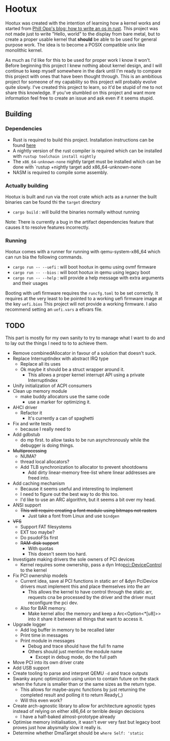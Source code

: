 # Hootux

Hootux was created with the intention of learning how a kernel works and started from
[Phill Opp's blog: how to write an os in rust](https://os.phil-opp.com/). This project was not made just to write
"Hello, world" to the display from bare metal, but to create a proper usable kernel that **should** be able to be used
for
general purpose work. The idea is to become a POSIX compatible unix like monolithic kernel.

As much as I'd like for this to be used for proper work I know it won't. Before beginning this project I knew nothing
about kernel design, and I will continue to keep myself somewhere in the dark until I'm ready to compare this
project with ones that have been thought through. This is an ambitious project for someone of my capability so this
project will probably evolve quite slowly. I've created this project to learn, so it'd be stupid of me to not share this
knowledge. If you've stumbled on this project and want more information feel free to create an issue and ask even if it
seems stupid.

## Building

### Dependencies

- Rust is required to build this project. Installation instructions can be found [here](https://rustup.rs/)
- A nightly version of the rust compiler is required which can be installed with `rustup toolchain install nightly`
- The `x86_64-unknown-none` nightly target must be installed which can be done with `rustup +nightly target add
  x86_64-unknown-none
- NASM is required to compile some assembly.

### Actually building

Hootux is built and run via the root crate which acts as a runner the built binaries can be found thi the `target`
directory

- `cargo build`          : will build the binaries normally without running

Note: There is currently a bug in the artifact dependencies feature that causes it to resolve features incorrectly.

### Running

Hootux comes with a runner for running with qemu-system-x86_64 which can run bia the following commands.

- `cargo run -- --uefi`  : will boot hootux in qemu using ovmf firmware
- `cargo run -- --bios`  : will boot hootux in qemu using legacy boot
- `cargo run -- --help`  : will provide a help message with extra arguments and their usages

Booting with uefi firmware requires the `runcfg.toml` to be set correctly. It requires at the very least to be pointed
to a working uefi firmware image at the key `uefi.bios` This project will not provide a working firmware. I also
recommend setting an `uefi.vars` a efivars file.

## TODO

This part is mostly for my own sanity to try to manage what I want to do and to lay out the things I need to to to
achieve them.

- Remove combinedAllocator in favour of a solution that doesn't suck.
- Replace InterruptIndex with abstract IRQ type
    - Replace all its uses
    - Ok maybe it should be a struct wrapper around it.
        - This allows a proper kernel interrupt API using a private InterruptIndex
- Unify initialization of ACPI consumers
- Clean up memory module
    - make buddy allocators use the same code
        - use a marker for optimizing it.
- AHCI driver
    - Refactor it
        - It's currently a can of spaghetti
- Fix and write tests
    - because I really need to
- Add gdbstub
    - do mp first. to allow tasks to be run asynchronously while the debugger is doing things.
- ~~Multiprocessing~~
    - NUMA?
    - thread local allocators?
    - Add TLB synchronization to allocator to prevent shootdowns
        - Add dirty linear-memory free-list where linear addresses are freed into.
- Add caching mechanism
    - Because it seems useful and interesting to implement
    - I need to figure out the best way to do this too.
    - I'd like to use an ARC algorithm, but it seems a bit over my head.
- ANSI support
    - ~~This will require creating a font module using bitmaps not rasters~~
        - Just take a font from Linux and use `bindgen`
- ~~VFS~~
    - Support FAT filesystems
    - EXT too maybe?
    - Do psudoFSs first
    - ~~RAM-disk support~~
        - With quotas
        - This doesn't seem too hard.
- Investigate making drivers the sole owners of PCI devices
    - Kernel requires some ownership, pass a dyn Into<pci::DeviceControl> to the kernel
- Fix PCI ownership models
    - Current idea, save al PCI functions in static arr of &dyn PciDevice drivers must implement this and place
      themselves into the arr
        - This allows the kernel to have control through the static arr, requests cna be processed by the driver and the
          driver must reconfigure the pci dev.
    - Also for BAR memory.
        - Make kernel alloc the memory and keep a Arc<Option<*\[u8\]>> into it share it between all things that want to
          access it.
- Upgrade logger
    - Add log buffer in memory to be recalled later
    - Print time in messages
    - Print module in messages
        - Debug and trace should have the full fn name
        - Others should just mention the module name
            - Except in debug mode, do the full path
- Move PCI into its own driver crate
- Add USB support
- Create tooling to parse and interpret QEMU `-d` and trace outputs
- Swanky async optimization using union to contain future on the stack when the future is smaller than or the same sizes
  as the return type.
    - This allows for maybe-async functions by just returning the completed result and polling it to return Ready(_)
    - Will this even work?
- Create arch-agnostic library to allow for architecture agnostic types instead of relying on either x86_64 or terrible
  design decisions
    - I have a half-baked almost-prototype already
- Optimise memory initialisation, it wasn't ever very fast but legacy boot proves just how abysmally slow it really is.
- Determine whether DmaTarget should be `where Self: 'static`